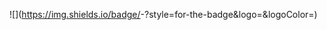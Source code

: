 ![<Badge SHREYANSHI SETH>](https://img.shields.io/badge/<Badge Text>-<Background Color>?style=for-the-badge&logo=<Icon Name>&logoColor=<Logo Color>)
